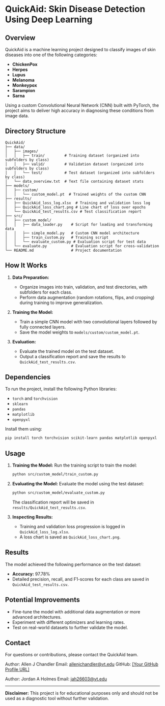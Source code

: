 # QuickAid: Skin Disease Detection Using Deep Learning

## **Overview**
QuickAid is a machine learning project designed to classify images of skin diseases into one of the following categories:
- **ChickenPox**
- **Herpes**
- **Lupus**
- **Melanoma**
- **Monkeypox**
- **Sarampion**
- **Sarna**

Using a custom Convolutional Neural Network (CNN) built with PyTorch, the project aims to deliver high accuracy in diagnosing these conditions from image data.

## **Directory Structure**
```plaintext
QuickAid/
├── data/
│   ├── images/
│   │   ├── train/         # Training dataset (organized into subfolders by class)
│   │   ├── valid/         # Validation dataset (organized into subfolders by class)
│   │   └── test/          # Test dataset (organized into subfolders by class)
│   └── data_overview.txt  # Text file containing dataset stats
├── models/
│   ├── custom/
│   │   └── custom_model.pt  # Trained weights of the custom CNN
├── results/
│   ├── QuickAid_loss_log.xlsx  # Training and validation loss log
│   ├── QuickAid_loss_chart.png # Line chart of loss over epochs
│   └── QuickAid_test_results.csv # Test classification report
├── src/
│   ├── custom_model/
│   │   ├── data_loader.py    # Script for loading and transforming data
│   │   ├── simple_model.py   # Custom CNN model architecture
│   │   ├── train_custom.py   # Training script
│   │   └── evaluate_custom.py # Evaluation script for test data
│   └── evaluate.py           # Evaluation script for cross-validation
└── README.md                 # Project documentation
```

## **How It Works**
1. **Data Preparation:**
   - Organize images into train, validation, and test directories, with subfolders for each class.
   - Perform data augmentation (random rotations, flips, and cropping) during training to improve generalization.

2. **Training the Model:**
   - Train a simple CNN model with two convolutional layers followed by fully connected layers.
   - Save the model weights to `models/custom/custom_model.pt`.

3. **Evaluation:**
   - Evaluate the trained model on the test dataset.
   - Output a classification report and save the results to `QuickAid_test_results.csv`.

## **Dependencies**
To run the project, install the following Python libraries:
- `torch` and `torchvision`
- `sklearn`
- `pandas`
- `matplotlib`
- `openpyxl`

Install them using:
```bash
pip install torch torchvision scikit-learn pandas matplotlib openpyxl
```

## **Usage**
1. **Training the Model:**
   Run the training script to train the model:
   ```bash
   python src/custom_model/train_custom.py
   ```

2. **Evaluating the Model:**
   Evaluate the model using the test dataset:
   ```bash
   python src/custom_model/evaluate_custom.py
   ```
   The classification report will be saved in `results/QuickAid_test_results.csv`.

3. **Inspecting Results:**
   - Training and validation loss progression is logged in `QuickAid_loss_log.xlsx`.
   - A loss chart is saved as `QuickAid_loss_chart.png`.

## **Results**
The model achieved the following performance on the test dataset:
- **Accuracy:** 97.78%
- Detailed precision, recall, and F1-scores for each class are saved in `QuickAid_test_results.csv`.

## **Potential Improvements**
- Fine-tune the model with additional data augmentation or more advanced architectures.
- Experiment with different optimizers and learning rates.
- Test on real-world datasets to further validate the model.

## **Contact**
For questions or contributions, please contact the QuickAid team.

Author: Allen J Chandler
Email: allenjchandler@vt.edu
GitHub: [\[Your GitHub Profile URL\]](https://github.com/wonmorewave)

Author: Jordan A Holmes
Email: jah26603@vt.edu

---
**Disclaimer:** This project is for educational purposes only and should not be used as a diagnostic tool without further validation.

